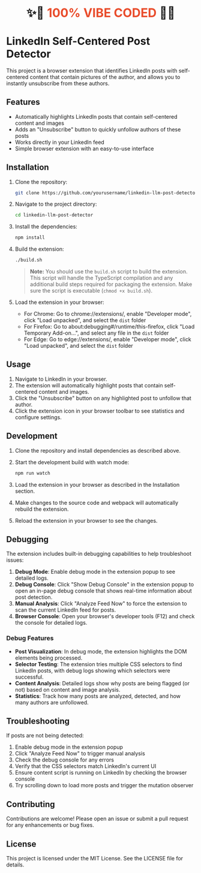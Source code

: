 <div align="center" style="font-size:2rem; font-weight:bold; margin-bottom:1em;">
✨💫 <span style="color:#e94c2b;">100% VIBE CODED</span> 💫✨
</div>

# LinkedIn Self-Centered Post Detector

This project is a browser extension that identifies LinkedIn posts with self-centered content that contain pictures of the author, and allows you to instantly unsubscribe from these authors.

## Features

- Automatically highlights LinkedIn posts that contain self-centered content and images
- Adds an "Unsubscribe" button to quickly unfollow authors of these posts
- Works directly in your LinkedIn feed
- Simple browser extension with an easy-to-use interface

## Installation

1. Clone the repository:

   ```sh
   git clone https://github.com/yourusername/linkedin-llm-post-detector.git
   ```

2. Navigate to the project directory:

   ```sh
   cd linkedin-llm-post-detector
   ```

3. Install the dependencies:

   ```sh
   npm install
   ```

4. Build the extension:

   ```sh
   ./build.sh
   ```

   > **Note:** You should use the `build.sh` script to build the extension. This script will handle the TypeScript compilation and any additional build steps required for packaging the extension. Make sure the script is executable (`chmod +x build.sh`).

5. Load the extension in your browser:
   - For Chrome: Go to chrome://extensions/, enable "Developer mode", click "Load unpacked", and select the `dist` folder
   - For Firefox: Go to about:debugging#/runtime/this-firefox, click "Load Temporary Add-on...", and select any file in the `dist` folder
   - For Edge: Go to edge://extensions/, enable "Developer mode", click "Load unpacked", and select the `dist` folder

## Usage

1. Navigate to LinkedIn in your browser.
2. The extension will automatically highlight posts that contain self-centered content and images.
3. Click the "Unsubscribe" button on any highlighted post to unfollow that author.
4. Click the extension icon in your browser toolbar to see statistics and configure settings.

## Development

1. Clone the repository and install dependencies as described above.
2. Start the development build with watch mode:

   ```sh
   npm run watch
   ```

3. Load the extension in your browser as described in the Installation section.
4. Make changes to the source code and webpack will automatically rebuild the extension.
5. Reload the extension in your browser to see the changes.

## Debugging

The extension includes built-in debugging capabilities to help troubleshoot issues:

1. **Debug Mode**: Enable debug mode in the extension popup to see detailed logs.
2. **Debug Console**: Click "Show Debug Console" in the extension popup to open an in-page debug console that shows real-time information about post detection.
3. **Manual Analysis**: Click "Analyze Feed Now" to force the extension to scan the current LinkedIn feed for posts.
4. **Browser Console**: Open your browser's developer tools (F12) and check the console for detailed logs.

### Debug Features

- **Post Visualization**: In debug mode, the extension highlights the DOM elements being processed.
- **Selector Testing**: The extension tries multiple CSS selectors to find LinkedIn posts, with debug logs showing which selectors were successful.
- **Content Analysis**: Detailed logs show why posts are being flagged (or not) based on content and image analysis.
- **Statistics**: Track how many posts are analyzed, detected, and how many authors are unfollowed.

## Troubleshooting

If posts are not being detected:

1. Enable debug mode in the extension popup
2. Click "Analyze Feed Now" to trigger manual analysis
3. Check the debug console for any errors
4. Verify that the CSS selectors match LinkedIn's current UI
5. Ensure content script is running on LinkedIn by checking the browser console
6. Try scrolling down to load more posts and trigger the mutation observer

## Contributing

Contributions are welcome! Please open an issue or submit a pull request for any enhancements or bug fixes.

## License

This project is licensed under the MIT License. See the LICENSE file for details.